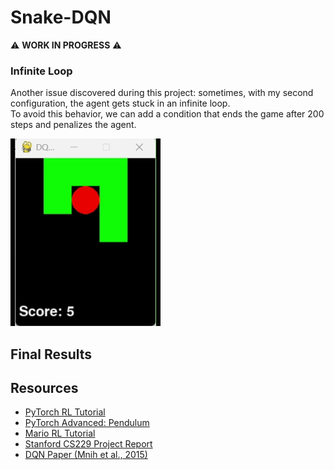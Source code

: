 # Snake-DQN

:warning: **WORK IN PROGRESS** :warning:

### Infinite Loop
Another issue discovered during this project: sometimes, with my second configuration, the agent gets stuck in an infinite loop.  
To avoid this behavior, we can add a condition that ends the game after 200 steps and penalizes the agent.  

![Infinite Loop](img/Infinite_boucle.gif)  

## Final Results

## Resources
- [PyTorch RL Tutorial](https://docs.pytorch.org/tutorials/intermediate/reinforcement_q_learning.html)  
- [PyTorch Advanced: Pendulum](https://docs.pytorch.org/tutorials/advanced/pendulum.html)  
- [Mario RL Tutorial](https://docs.pytorch.org/tutorials/intermediate/mario_rl_tutorial.html)  
- [Stanford CS229 Project Report](https://cs229.stanford.edu/proj2016spr/report/060.pdf)  
- [DQN Paper (Mnih et al., 2015)](https://arxiv.org/pdf/1509.06461)
